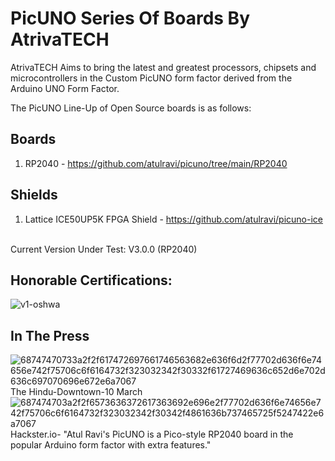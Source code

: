 # PicUNO Series Of Boards By AtrivaTECH

AtrivaTECH Aims to bring the latest and greatest processors, chipsets and microcontrollers in the Custom PicUNO form factor derived from the Arduino UNO Form Factor. 

The PicUNO Line-Up of Open Source boards is as follows:
## Boards
1) RP2040 - https://github.com/atulravi/picuno/tree/main/RP2040
## Shields 
1) Lattice ICE50UP5K FPGA Shield - https://github.com/atulravi/picuno-ice
<br>
Current Version Under Test: V3.0.0 (RP2040)

## Honorable Certifications:
![v1-oshwa](https://github.com/atulravi/picuno/assets/70395057/0381868c-9ccc-4aa8-8061-7859c093a042)

## In The Press
![68747470733a2f2f617472697661746563682e636f6d2f77702d636f6e74656e742f75706c6f6164732f323032342f30332f61727469636c652d6e702d636c697070696e672e6a7067](https://github.com/atulravi/picuno/assets/70395057/f0f01de3-e01c-4397-9b1d-e5f99012e5fe)
The Hindu-Downtown-10 March
![687474703a2f2f6573636372617363692e696e2f77702d636f6e74656e742f75706c6f6164732f323032342f30342f4861636b737465725f5247422e6a7067](https://github.com/atulravi/picuno/assets/70395057/df9ead76-622e-49bd-8f80-6001a9367cff)
Hackster.io- "Atul Ravi's PicUNO is a Pico-style RP2040 board in the popular Arduino form factor with extra features."
